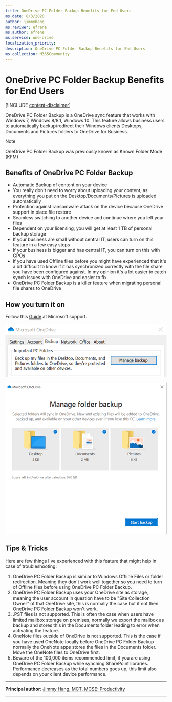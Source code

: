 ```yaml
---
title: OneDrive PC Folder Backup Benefits for End Users
ms.date: 8/3/2020
author: jimmyhang
ms.reviwer: efrene
ms.author: efrene
ms.service: one-drive
localization_priority: 
description: OneDrive PC Folder Backup Benefits for End Users
ms.collection: M365Community
---
```


# OneDrive PC Folder Backup Benefits for End Users

[!INCLUDE [content-disclaimer](includes/content-disclaimer.md)]

OneDrive PC Folder Backup is a OneDrive sync feature that works with Windows 7, Windows 8/8.1, Windows 10. This feature allows business users to automatically backup/redirect their Windows clients Desktops, Documents and Pictures folders to OneDrive for Business.

> [!NOTE]
> OneDrive PC Folder Backup was previously known as Known Folder Mode (KFM)

## Benefits of OneDrive PC Folder Backup

* Automatic Backup of content on your device
* You really don't need to worry about uploading your content, as everything you put on the Desktop/Documents/Pictures is uploaded automatically
* Protection against ransomware attack on the device because OneDrive support in place file restore
* Seamless switching to another device and continue where you left your files
* Dependent on your licensing, you will get at least 1 TB of personal backup storage
* If your business are small without central IT, users can turn on this feature in a few easy steps
* If your business is bigger and has central IT, you can turn on this with GPOs
* If you have used Offline files before you might have experienced that it's a bit difficult to know if it has synchronized correctly with the file share you have been configured against. In my opinion it's a lot easier to catch synch issues with OneDrive and easier to fix.
* OneDrive PC Folder Backup is a killer feature when migrating personal file shares to OneDrive

## How you turn it on

Follow this [Guide](https://support.office.com/article/back-up-your-documents-pictures-and-desktop-folders-with-onedrive-d61a7930-a6fb-4b95-b28a-6552e77c3057) at Microsoft support.

![OneDrive PC Folder Backup Options](media/known-folder-move-benefits-for-endusers/KFM01.png)

![OneDrive PC Folder Backup Options](media/known-folder-move-benefits-for-endusers/KFM02.png)

## Tips & Tricks

Here are few things I've experienced with this feature that might help in case of troubleshooting:

1. OneDrive PC Folder Backup is similar to Windows Offline Files or folder redirection. Meaning they don't work well together so you need to turn of Offline files before using OneDrive PC Folder Backup. 
2. OneDrive PC Folder Backup uses your OneDrive site as storage, meaning the user account in question have to be "Site Collection Owner" of that OneDrive site, this is normally the case but if not then OneDrive PC Folder Backup won't work.
3. .PST files is not supported. This is often the case when users have limited mailbox storage on premises, normally we export the mailbox as backup and stores this in the Documents folder leading to error when activating the feature.
4. OneNote files outside of OneDrive is not supported. This is the case if you have used OneNote locally before OneDrive PC Folder Backup normally the OneNote apps stores the files in the Documents folder. Move the OneNote files to OneDrive first.
5. Beware of the 100,000 items recommended limit, if you are using OneDrive PC Folder Backup while synching SharePoint libraries. Performance decreases as the total numbers goes up, this limit also depends on your client device performance.  

---

**Principal author**: [Jimmy Hang, MCT, MCSE: Productivity](https://www.linkedin.com/in/jimmyhang/)

---
